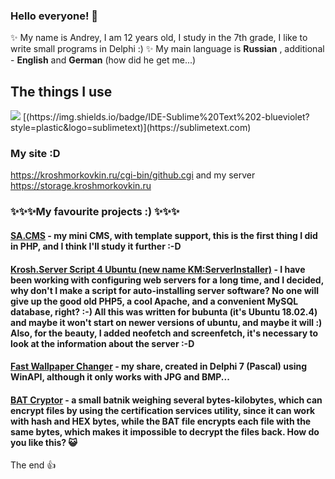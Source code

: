 ### Hello everyone! 👋

✨ My name is Andrey, I am 12 years old, I study in the 7th grade, I like to write small programs in Delphi :) ✨ 
My main language is **Russian** , additional - **English** and **German** (how did he get me...)

## The things I use

<img src="https://img.shields.io/badge/My%20Windows-7%20Enterprise%20x64%20&%20Windows%20Vista%20Ultimate%20x64-informational?logo=windows&style=plastic">
[(https://img.shields.io/badge/IDE-Sublime%20Text%202-blueviolet?style=plastic&logo=sublimetext)](https://sublimetext.com)

### My site :D
https://kroshmorkovkin.ru/cgi-bin/github.cgi
and my server https://storage.kroshmorkovkin.ru

### ✨✨✨My favourite projects :) ✨✨✨

#### [SA.CMS](https://github.com/kroshmorkovkin/sacms) - my mini CMS, with template support, this is the first thing I did in PHP, and I think I'll study it further :-D
#### [Krosh.Server Script 4 Ubuntu (new name KM:ServerInstaller)](https://github.com/kroshmorkovkin/KroshServerScript-4-Ubuntu) - I have been working with configuring web servers for a long time, and I decided, why don't I make a script for auto-installing server software? No one will give up the good old PHP5, a cool Apache, and a convenient MySQL database, right? :-) All this was written for bubunta (it's Ubuntu 18.02.4) and maybe it won't start on newer versions of ubuntu, and maybe it will :) Also, for the beauty, I added neofetch and screenfetch, it's necessary to look at the information about the server :-D
#### [Fast Wallpaper Changer](https://github.com/kroshmorkovkin/FastWallpaperChanger) - my share, created in Delphi 7 (Pascal) using WinAPI, although it only works with JPG and BMP...
#### [BAT Cryptor](https://github.com/kroshmorkovkin/bat-cryptor) - a small batnik weighing several bytes-kilobytes, which can encrypt files by using the certification services utility, since it can work with hash and HEX bytes, while the BAT file encrypts each file with the same bytes, which makes it impossible to decrypt the files back. How do you like this? 😺

The end 👍
